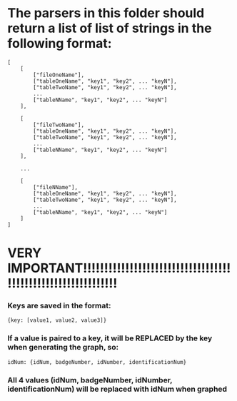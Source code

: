 # The parsers in this folder should return a list of list of strings in the following format:
```
[ 
    [
        ["fileOneName"],
        ["tableOneName", "key1", "key2", ... "keyN"], 
        ["tableTwoName", "key1", "key2", ... "keyN"], 
        ... 
        ["tableNName", "key1", "key2", ... "keyN"] 
    ],

    [
        ["fileTwoName"],
        ["tableOneName", "key1", "key2", ... "keyN"], 
        ["tableTwoName", "key1", "key2", ... "keyN"], 
        ... 
        ["tableNName", "key1", "key2", ... "keyN"] 
    ],

    ...

    [
        ["fileNName"],
        ["tableOneName", "key1", "key2", ... "keyN"], 
        ["tableTwoName", "key1", "key2", ... "keyN"], 
        ... 
        ["tableNName", "key1", "key2", ... "keyN"] 
    ]
]
```

# VERY IMPORTANT!!!!!!!!!!!!!!!!!!!!!!!!!!!!!!!!!!!!!!!!!!!!!!!!!!!!!!!!!!!!!
### Keys are saved in the format:
```
{key: [value1, value2, value3]}
```
### If a value is paired to a key, it will be REPLACED by the key when generating the graph, so:
```
idNum: {idNum, badgeNumber, idNumber, identificationNum}
```

### All 4 values (idNum, badgeNumber, idNumber, identificationNum) will be replaced with idNum when graphed
